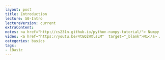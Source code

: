 ```yaml
---
layout: post
title: Introduction
lecture: S0-Intro
lectureVersion: current
extraContent: 
notes: <a href="http://cs231n.github.io/python-numpy-tutorial/"> Numpy Tutorial </a>
video: <a href="https://youtu.be/4tGQiWXlsLM"  target="_blank">M1</a> / <a href="https://youtu.be/vzSWAu3tQh8"  target="_blank">M2</a> / <a href="https://youtu.be/OK1cuwZc7Rc"  target="_blank">M3</a> 
categories: basics
tags:
- 1Basic
---
```



